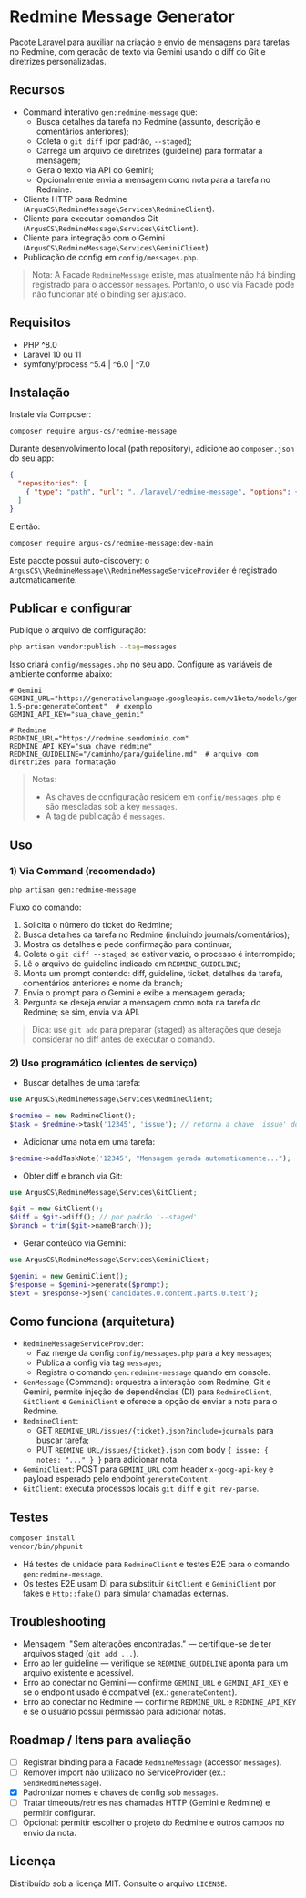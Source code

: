 # Redmine Message Generator

Pacote Laravel para auxiliar na criação e envio de mensagens para tarefas no Redmine, com geração de texto via Gemini usando o diff do Git e diretrizes personalizadas.

## Recursos
- Command interativo `gen:redmine-message` que:
  - Busca detalhes da tarefa no Redmine (assunto, descrição e comentários anteriores);
  - Coleta o `git diff` (por padrão, `--staged`);
  - Carrega um arquivo de diretrizes (guideline) para formatar a mensagem;
  - Gera o texto via API do Gemini;
  - Opcionalmente envia a mensagem como nota para a tarefa no Redmine.
- Cliente HTTP para Redmine (`ArgusCS\RedmineMessage\Services\RedmineClient`).
- Cliente para executar comandos Git (`ArgusCS\RedmineMessage\Services\GitClient`).
- Cliente para integração com o Gemini (`ArgusCS\RedmineMessage\Services\GeminiClient`).
- Publicação de config em `config/messages.php`.

> Nota: A Facade `RedmineMessage` existe, mas atualmente não há binding registrado para o accessor `messages`. Portanto, o uso via Facade pode não funcionar até o binding ser ajustado.

## Requisitos
- PHP ^8.0
- Laravel 10 ou 11
- symfony/process ^5.4 | ^6.0 | ^7.0

## Instalação

Instale via Composer:

```bash
composer require argus-cs/redmine-message
```

Durante desenvolvimento local (path repository), adicione ao `composer.json` do seu app:

```json
{
  "repositories": [
    { "type": "path", "url": "../laravel/redmine-message", "options": { "symlink": true } }
  ]
}
```

E então:

```bash
composer require argus-cs/redmine-message:dev-main
```

Este pacote possui auto-discovery: o `ArgusCS\\RedmineMessage\\RedmineMessageServiceProvider` é registrado automaticamente.

## Publicar e configurar

Publique o arquivo de configuração:

```bash
php artisan vendor:publish --tag=messages
```

Isso criará `config/messages.php` no seu app. Configure as variáveis de ambiente conforme abaixo:

```env
# Gemini
GEMINI_URL="https://generativelanguage.googleapis.com/v1beta/models/gemini-1.5-pro:generateContent"  # exemplo
GEMINI_API_KEY="sua_chave_gemini"

# Redmine
REDMINE_URL="https://redmine.seudominio.com"
REDMINE_API_KEY="sua_chave_redmine"
REDMINE_GUIDELINE="/caminho/para/guideline.md"  # arquivo com diretrizes para formatação
```

> Notas:
> - As chaves de configuração residem em `config/messages.php` e são mescladas sob a key `messages`.
> - A tag de publicação é `messages`.

## Uso

### 1) Via Command (recomendado)

```bash
php artisan gen:redmine-message
```

Fluxo do comando:
1. Solicita o número do ticket do Redmine;
2. Busca detalhes da tarefa no Redmine (incluindo journals/comentários);
3. Mostra os detalhes e pede confirmação para continuar;
4. Coleta o `git diff --staged`; se estiver vazio, o processo é interrompido;
5. Lê o arquivo de guideline indicado em `REDMINE_GUIDELINE`;
6. Monta um prompt contendo: diff, guideline, ticket, detalhes da tarefa, comentários anteriores e nome da branch;
7. Envia o prompt para o Gemini e exibe a mensagem gerada;
8. Pergunta se deseja enviar a mensagem como nota na tarefa do Redmine; se sim, envia via API.

> Dica: use `git add` para preparar (staged) as alterações que deseja considerar no diff antes de executar o comando.

### 2) Uso programático (clientes de serviço)

- Buscar detalhes de uma tarefa:

```php
use ArgusCS\RedmineMessage\Services\RedmineClient;

$redmine = new RedmineClient();
$task = $redmine->task('12345', 'issue'); // retorna a chave 'issue' do JSON
```

- Adicionar uma nota em uma tarefa:

```php
$redmine->addTaskNote('12345', "Mensagem gerada automaticamente...");
```

- Obter diff e branch via Git:

```php
use ArgusCS\RedmineMessage\Services\GitClient;

$git = new GitClient();
$diff = $git->diff(); // por padrão '--staged'
$branch = trim($git->nameBranch());
```

- Gerar conteúdo via Gemini:

```php
use ArgusCS\RedmineMessage\Services\GeminiClient;

$gemini = new GeminiClient();
$response = $gemini->generate($prompt);
$text = $response->json('candidates.0.content.parts.0.text');
```

## Como funciona (arquitetura)
- `RedmineMessageServiceProvider`:
  - Faz merge da config `config/messages.php` para a key `messages`;
  - Publica a config via tag `messages`;
  - Registra o comando `gen:redmine-message` quando em console.
- `GenMessage` (Command): orquestra a interação com Redmine, Git e Gemini, permite injeção de dependências (DI) para `RedmineClient`, `GitClient` e `GeminiClient` e oferece a opção de enviar a nota para o Redmine.
- `RedmineClient`:
  - GET `REDMINE_URL/issues/{ticket}.json?include=journals` para buscar tarefa;
  - PUT `REDMINE_URL/issues/{ticket}.json` com body `{ issue: { notes: "..." } }` para adicionar nota.
- `GeminiClient`: POST para `GEMINI_URL` com header `x-goog-api-key` e payload esperado pelo endpoint `generateContent`.
- `GitClient`: executa processos locais `git diff` e `git rev-parse`.

## Testes

```bash
composer install
vendor/bin/phpunit
```

- Há testes de unidade para `RedmineClient` e testes E2E para o comando `gen:redmine-message`.
- Os testes E2E usam DI para substituir `GitClient` e `GeminiClient` por fakes e `Http::fake()` para simular chamadas externas.

## Troubleshooting
- Mensagem: "Sem alterações encontradas." — certifique-se de ter arquivos staged (`git add ...`).
- Erro ao ler guideline — verifique se `REDMINE_GUIDELINE` aponta para um arquivo existente e acessível.
- Erro ao conectar no Gemini — confirme `GEMINI_URL` e `GEMINI_API_KEY` e se o endpoint usado é compatível (ex.: `generateContent`).
- Erro ao conectar no Redmine — confirme `REDMINE_URL` e `REDMINE_API_KEY` e se o usuário possui permissão para adicionar notas.

## Roadmap / Itens para avaliação
- [ ] Registrar binding para a Facade `RedmineMessage` (accessor `messages`).
- [ ] Remover import não utilizado no ServiceProvider (ex.: `SendRedmineMessage`).
- [x] Padronizar nomes e chaves de config sob `messages`.
- [ ] Tratar timeouts/retries nas chamadas HTTP (Gemini e Redmine) e permitir configurar.
- [ ] Opcional: permitir escolher o projeto do Redmine e outros campos no envio da nota.

## Licença
Distribuído sob a licença MIT. Consulte o arquivo `LICENSE`.